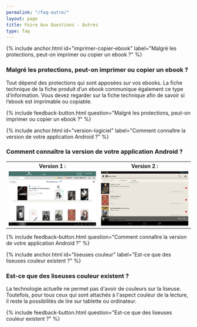 ```yaml
---
permalink: "/faq-autre/"
layout: page
title: Foire Aux Questions - Autres
type: faq
---
```


{% include anchor.html id="imprimer-copier-ebook" label="Malgré les protections, peut-on imprimer ou copier un ebook ?" %}

### Malgré les protections, peut-on imprimer ou copier un ebook ?

Tout dépend des protections qui sont apposées sur vos ebooks. La fiche technique de la fiche produit d’un ebook communique également ce type d’information. Vous devez regarder sur la fiche technique afin de savoir si l’ebook est imprimable ou copiable.

{% include feedback-button.html question="Malgré les protections, peut-on imprimer ou copier un ebook ?" %}

{% include anchor.html id="version-logiciel" label="Comment connaître la version de votre application Android ?" %}

### Comment connaître la version de votre application Android ?

<table>
  <tr>
    <th>Version 1 :</th>
    <th>Version 2 :</th>
  </tr>
  <tr>
    <td><img src="/images/index-info-1.png" alt=""></td>
    <td><img src="/images/index-info-2.png" alt=""></td>
  </tr>
</table>

{% include feedback-button.html question="Comment connaître la version de votre application Android ?" %}

{% include anchor.html id="liseuses couleur" label="Est-ce que des liseuses couleur existent ?" %}

### Est-ce que des liseuses couleur existent ?

La technologie actuelle ne permet pas d'avoir de couleurs sur la liseuse. Toutefois, pour tous ceux qui sont attachés à l'aspect couleur de la lecture, il reste la possibilités de lire sur tablette ou ordinateur.

{% include feedback-button.html question="Est-ce que des liseuses couleur existent ?" %}
